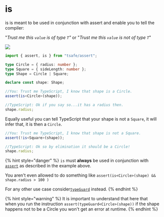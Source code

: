 # is

is is meant to be used in conjunction with assert and enable you to tell the compiler:

"_Trust me this `value` is of type `T`"_ or "_Trust me this `value` is not of type `T`_"

![](https://user-images.githubusercontent.com/6702424/118082020-c2e5dd80-b3bc-11eb-9ea9-71fa8206f704.gif)

```typescript
import { assert, is } from "tsafe/assert";

type Circle = { radius: number };
type Square = { sideLength: number };
type Shape = Circle | Square;

declare const shape: Shape;

//You: Trust me TypeScript, I know that shape is a Circle.
assert(is<Circle>(shape));

//TypeScript: Ok if you say so...it has a radius then.
shape.radius;
```

Equally useful you can tell TypeScript that your shape is not a `Square`, it will infer that, it is then a `Circle`.

```typescript
//You: Trust me TypeScript, I know that shape is not a Square.
assert(!is<Square>(shape));

//TypeScript: Ok so by elimination it should be a Circle!
shape.radius;
```

{% hint style="danger" %}
`is` must **always** be used in conjunction with [`assert`](assert.md) as described in the example above.

You aren't even allowed to do something like `assert(is<Circle>(shape) && shape.radius > 100 )`

For any other use case consider[`typeGuard`](typeguard.md) instead.
{% endhint %}

{% hint style="warning" %}
It is important to understand that here that when you run the instruction `assert(typeGuard<Circle>(shape))` if the shape happens not to be a Circle you won't get an error at runtime.
{% endhint %}
